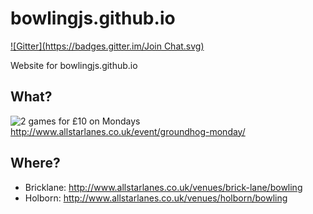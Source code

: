 bowlingjs.github.io
===================
[![Gitter](https://badges.gitter.im/Join Chat.svg)](https://gitter.im/bowlingjs/bowlingjs.github.io?utm_source=badge&utm_medium=badge&utm_campaign=pr-badge&utm_content=badge)

Website for bowlingjs.github.io

## What?

![2 games for £10 on Mondays](http://i.imgur.com/h8cuyRs.jpg)
http://www.allstarlanes.co.uk/event/groundhog-monday/

## Where?

- Bricklane: http://www.allstarlanes.co.uk/venues/brick-lane/bowling
- Holborn: http://www.allstarlanes.co.uk/venues/holborn/bowling
